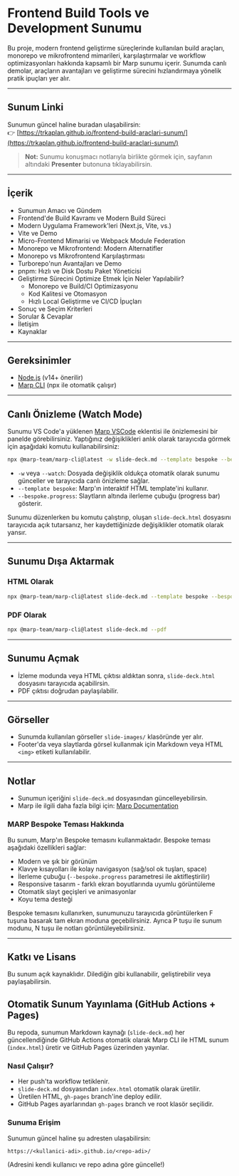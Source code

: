 # Frontend Build Tools ve Development Sunumu

Bu proje, modern frontend geliştirme süreçlerinde kullanılan build araçları, monorepo ve mikrofrontend mimarileri, karşılaştırmalar ve workflow optimizasyonları hakkında kapsamlı bir Marp sunumu içerir. Sunumda canlı demolar, araçların avantajları ve geliştirme sürecini hızlandırmaya yönelik pratik ipuçları yer alır.

---

## Sunum Linki

Sunumun güncel haline buradan ulaşabilirsin:  
👉 [https://trkaplan.github.io/frontend-build-araclari-sunum/](https://trkaplan.github.io/frontend-build-araclari-sunum/)

> **Not:** Sunumu konuşmacı notlarıyla birlikte görmek için, sayfanın altındaki **Presenter** butonuna tıklayabilirsin.

--- 

## İçerik

- Sunumun Amacı ve Gündem
- Frontend'de Build Kavramı ve Modern Build Süreci
- Modern Uygulama Framework'leri (Next.js, Vite, vs.)
- Vite ve Demo
- Micro-Frontend Mimarisi ve Webpack Module Federation
- Monorepo ve Mikrofrontend: Modern Alternatifler
- Monorepo vs Mikrofrontend Karşılaştırması
- Turborepo'nun Avantajları ve Demo
- pnpm: Hızlı ve Disk Dostu Paket Yöneticisi
- Geliştirme Sürecini Optimize Etmek İçin Neler Yapılabilir?
    - Monorepo ve Build/CI Optimizasyonu
    - Kod Kalitesi ve Otomasyon
    - Hızlı Local Geliştirme ve CI/CD İpuçları
- Sonuç ve Seçim Kriterleri
- Sorular & Cevaplar
- İletişim
- Kaynaklar   

---

## Gereksinimler

- [Node.js](https://nodejs.org/) (v14+ önerilir)
- [Marp CLI](https://github.com/marp-team/marp-cli) (npx ile otomatik çalışır)

---

## Canlı Önizleme (Watch Mode)

Sunumu VS Code'a yüklenen [Marp VSCode](https://marketplace.visualstudio.com/items?itemName=marp-team.marp-vscode) eklentisi ile önizlemesini bir panelde görebilirsiniz. Yaptığınız değişiklikleri anlık olarak tarayıcıda görmek için aşağıdaki komutu kullanabilirsiniz:

```bash
npx @marp-team/marp-cli@latest -w slide-deck.md --template bespoke --bespoke.progress
```

- `-w` veya `--watch`: Dosyada değişiklik oldukça otomatik olarak sunumu günceller ve tarayıcıda canlı önizleme sağlar.
- `--template bespoke`: Marp'ın interaktif HTML template'ini kullanır.
- `--bespoke.progress`: Slaytların altında ilerleme çubuğu (progress bar) gösterir.

Sunumu düzenlerken bu komutu çalıştırıp, oluşan `slide-deck.html` dosyasını tarayıcıda açık tutarsanız, her kaydettiğinizde değişiklikler otomatik olarak yansır.

---

## Sunumu Dışa Aktarmak

### HTML Olarak

```bash
npx @marp-team/marp-cli@latest slide-deck.md --template bespoke --bespoke.progress -o slide-deck.html
```

### PDF Olarak

```bash
npx @marp-team/marp-cli@latest slide-deck.md --pdf
```

---

## Sunumu Açmak

- İzleme modunda veya HTML çıktısı aldıktan sonra, `slide-deck.html` dosyasını tarayıcıda açabilirsin.
- PDF çıktısı doğrudan paylaşılabilir.

---

## Görseller

- Sunumda kullanılan görseller `slide-images/` klasöründe yer alır.
- Footer'da veya slaytlarda görsel kullanmak için Markdown veya HTML `<img>` etiketi kullanılabilir.

---

## Notlar

- Sunumun içeriğini `slide-deck.md` dosyasından güncelleyebilirsin.
- Marp ile ilgili daha fazla bilgi için: [Marp Documentation](https://marpit.marp.app/)

### MARP Bespoke Teması Hakkında

Bu sunum, Marp'ın Bespoke temasını kullanmaktadır. Bespoke teması aşağıdaki özellikleri sağlar:

- Modern ve şık bir görünüm
- Klavye kısayolları ile kolay navigasyon (sağ/sol ok tuşları, space)
- İlerleme çubuğu (`--bespoke.progress` parametresi ile aktifleştirilir)
- Responsive tasarım - farklı ekran boyutlarında uyumlu görüntüleme
- Otomatik slayt geçişleri ve animasyonlar
- Koyu tema desteği

Bespoke temasını kullanırken, sunumunuzu tarayıcıda görüntülerken F tuşuna basarak tam ekran moduna geçebilirsiniz. Ayrıca P tuşu ile sunum modunu, N tuşu ile notları görüntüleyebilirsiniz.

---

## Katkı ve Lisans

Bu sunum açık kaynaklıdır. Dilediğin gibi kullanabilir, geliştirebilir veya paylaşabilirsin.

## Otomatik Sunum Yayınlama (GitHub Actions + Pages)

Bu repoda, sunumun Markdown kaynağı (`slide-deck.md`) her güncellendiğinde GitHub Actions otomatik olarak Marp CLI ile HTML sunum (`index.html`) üretir ve GitHub Pages üzerinden yayınlar.

### Nasıl Çalışır?
- Her push'ta workflow tetiklenir.
- `slide-deck.md` dosyasından `index.html` otomatik olarak üretilir.
- Üretilen HTML, `gh-pages` branch'ine deploy edilir.
- GitHub Pages ayarlarından `gh-pages` branch ve root klasör seçilidir.

### Sunuma Erişim
Sunumun güncel haline şu adresten ulaşabilirsin:

```
https://<kullanici-adi>.github.io/<repo-adi>/
```

(Adresini kendi kullanıcı ve repo adına göre güncelle!)
